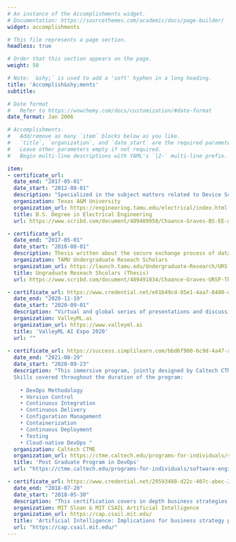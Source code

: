 ```yaml
---
# An instance of the Accomplishments widget.
# Documentation: https://sourcethemes.com/academic/docs/page-builder/
widget: accomplishments

# This file represents a page section.
headless: true

# Order that this section appears on the page.
weight: 50

# Note: `&shy;` is used to add a 'soft' hyphen in a long heading.
title: 'Accomplish&shy;ments'
subtitle:

# Date format
#   Refer to https://wowchemy.com/docs/customization/#date-format
date_format: Jan 2006

# Accomplishments.
#   Add/remove as many `item` blocks below as you like.
#   `title`, `organization`, and `date_start` are the required parameters.
#   Leave other parameters empty if not required.
#   Begin multi-line descriptions with YAML's `|2-` multi-line prefix.

item:
- certificate_url:
  date_end: "2017-05-01"
  date_start: "2012-08-01"
  description: "Specialized in the subject matters related to Device Science/Nanotechnology and Information Science Systems."
  organization: Texas A&M University
  organization_url: https://engineering.tamu.edu/electrical/index.html
  title: B.S. Degree in Electrical Engineering 
  url: https://www.scribd.com/document/489489958/Chaance-Graves-BS-EE-diploma?secret_password=ZdpOhoeD7u0d4ayDeTMR

- certificate_url:
  date_end: "2017-05-01"
  date_start: "2016-08-01"
  description: Thesis written about the secure exchange process of data and experimentation of an Optical communications system.
  organization: TAMU Undergraduate Reseach Scholars 
  organization_url: https://launch.tamu.edu/Undergraduate-Research/URS
  title: Ungraduate Reseach Shcolars (Thesis)
  url: https://www.scribd.com/document/489491834/Chaance-Graves-URSP-Thesis?secret_password=eT0mcveqyiEWCNECCyH1

- certificate_url: https://www.credential.net/e61b49cd-85e1-4aa7-8480-d38e6299dff8#gs.9jshdm
  date_end: "2020-11-19"
  date_start: "2020-09-01"
  description: "Virtual and global series of presentations and discussions centered around the evolution and practical applications of Enterprise AI, AI Robotics, and AI Hardware, etc."
  organization: ValleyML.ai
  organization_url: https://www.valleyml.ai
  title: 'ValleyML AI Expo 2020'
  url: ""
  
- certificate_url: https://success.simplilearn.com/bbd6f900-6c9d-4a47-a984-a5570f71210a#gs.9kmw4e
  date_end: "2021-08-29"
  date_start: "2020-09-23"
  description: "This immersive program, jointly designed by Caltech CTME and Simplilearn, prepared me to develop cloud-native and mobile applications, modernized architectures, and expertise in agile software engineering operations.
  Skills covered throughout the duration of the program:
 
    • DevOps Methodology
    • Version Control 
    • Continuous Integration 
    • Continuous Delivery 
    • Configuration Management 
    • Containerization 
    • Continuous Deployment 
    • Testing 
    • Cloud-native DevOps "
  organization: Caltech CTME
  organization_url: https://ctme.caltech.edu/programs-for-individuals/software-engineering-open/devops-pgp
  title: 'Post Graduate Program in DevOps'
  url: "https://ctme.caltech.edu/programs-for-individuals/software-engineering-open/devops-pgp"

- certificate_url: https://www.credential.net/29593488-d22c-407c-abec-229bd5351356#gs.9ke8oe
  date_end: "2018-07-20"
  date_start: "2018-05-30"
  description: "This certification covers in depth business strategies of how AI impacts various industries, the current innovations and future of Artificial Intelligence."
  organization: MIT Sloan & MIT CSAIL Artificial Intelligence
  organization_url: https://cap.csail.mit.edu/
  title: 'Artificial Intelligence: Implications for business strategy program'
  url: "https://cap.csail.mit.edu/"
---
```




